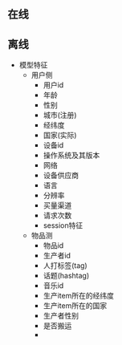 ## 在线


## 离线
* 模型特征
  * 用户侧
    * 用户id
    * 年龄
    * 性别
    * 城市(注册)
    * 经纬度
    * 国家(实际)
    * 设备id
    * 操作系统及其版本
    * 网络
    * 设备供应商
    * 语言
    * 分辨率
    * 买量渠道
    * 请求次数
    * session特征
  * 物品测
    * 物品id
    * 生产者id
    * 人打标签(tag)
    * 话题(hashtag)
    * 音乐id
    * 生产item所在的经纬度
    * 生产item所在的国家
    * 生产者性别
    * 是否搬运
    * 
